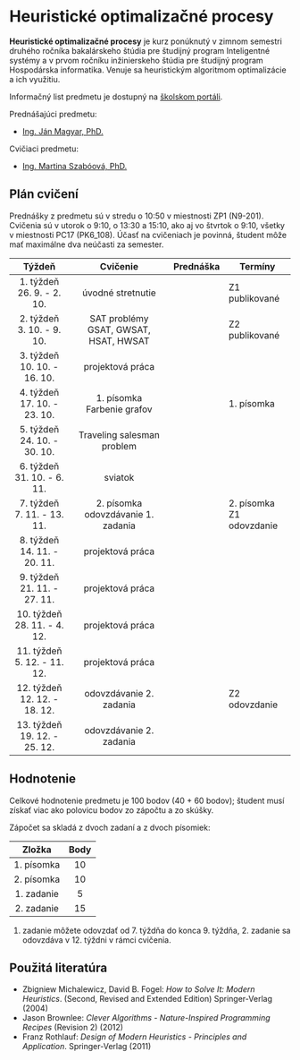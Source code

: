 # Heuristické optimalizačné procesy

**Heuristické optimalizačné procesy** je kurz ponúknutý v zimnom semestri druhého ročníka bakalárskeho štúdia pre študijný program Inteligentné systémy a v prvom ročníku inžinierskeho štúdia pre študijný program Hospodárska informatika. Venuje sa heuristickým algoritmom optimalizácie a ich využitiu.

Informačný list predmetu je dostupný na [školskom portáli](https://maisportal.tuke.sk/portal/studijneProgramy.mais).

Prednášajúci predmetu:

* [Ing. Ján Magyar, PhD.](http://www.cloudai.sk/people-janmagyar/)

Cvičiaci predmetu:

* [Ing. Martina Szabóová, PhD.](http://www.cloudai.sk/people-martinaszaboova/)

## Plán cvičení
Prednášky z predmetu sú v stredu o 10:50 v miestnosti ZP1 (N9-201).
Cvičenia sú v utorok o 9:10, o 13:30 a 15:10, ako aj vo štvrtok o 9:10, všetky v miestnosti PC17 (PK6_108). Účasť na cvičeniach je povinná, študent môže mať maximálne dva neúčasti za semester.

|             Týždeň              |                  Cvičenie                    |                  Prednáška                   | Termíny                      |
|:-------------------------------:|:--------------------------------------------:|:--------------------------------------------:|------------------------------|
| 1. týždeň<br>26. 9. - 2. 10.    |               úvodné stretnutie              |                                              | Z1 publikované               |
| 2. týždeň<br>3. 10. - 9. 10.    |  SAT problémy <br> GSAT, GWSAT, HSAT, HWSAT  |                                              | Z2 publikované               |
| 3. týždeň<br>10. 10. - 16. 10.  |                projektová práca              |                                              |                              |
| 4. týždeň<br>17. 10. - 23. 10.  |        1. písomka <br> Farbenie grafov       |                                              | 1. písomka                       |
| 5. týždeň<br>24. 10. - 30. 10.  |          Traveling salesman problem          |                                              |                              |
| 6. týždeň<br>31. 10. - 6. 11.   |                    sviatok                   |                                              |                              |
| 7. týždeň<br>7. 11. - 13. 11.   |   2. písomka <br> odovzdávanie 1. zadania    |                                              | 2. písomka<br>Z1 odovzdanie  |
| 8. týždeň<br>14. 11. - 20. 11.  |                projektová práca              |                                              |                              |
| 9. týždeň<br>21. 11. - 27. 11.  |                projektová práca              |                                              |                              |
| 10. týždeň<br>28. 11. - 4. 12.  |                projektová práca              |                                              |                              |
| 11. týždeň<br>5. 12. - 11. 12.  |                projektová práca              |                                              |                              |
| 12. týždeň<br>12. 12. - 18. 12. |            odovzdávanie 2. zadania           |                                              | Z2 odovzdanie                |
| 13. týždeň<br>19. 12. - 25. 12. |            odovzdávanie 2. zadania           |                                              |                              |

## Hodnotenie <a name="grading"></a>

Celkové hodnotenie predmetu je 100 bodov (40 + 60 bodov); študent musí získať viac ako polovicu bodov zo zápočtu a zo skúšky.

Zápočet sa skladá z dvoch zadaní a z dvoch písomiek:

|        Zložka       | Body |
|:-------------------:|:----:|
|     1. písomka      |  10  |
|     2. písomka      |  10  |
|     1. zadanie      |   5  |
|     2. zadanie      |  15  |

1. zadanie môžete odovzdať od 7. týždňa do konca 9. týždňa, 2. zadanie sa odovzdáva v 12. týždni v rámci cvičenia.

## Použitá literatúra <a name="literature"></a>
* Zbigniew Michalewicz, David B. Fogel: *How to Solve It: Modern Heuristics*. (Second, Revised and Extended Edition) Springer-Verlag (2004)
* Jason Brownlee: *Clever Algorithms - Nature-Inspired Programming Recipes* (Revision 2) (2012)
* Franz Rothlauf: *Design of Modern Heuristics - Principles and Application*. Springer-Verlag (2011)
